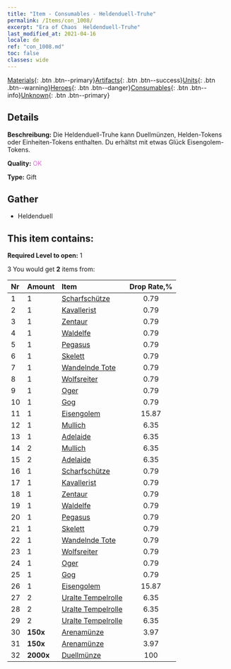 ```yaml
---
title: "Item - Consumables - Heldenduell-Truhe"
permalink: /Items/con_1008/
excerpt: "Era of Chaos  Heldenduell-Truhe"
last_modified_at: 2021-04-16
locale: de
ref: "con_1008.md"
toc: false
classes: wide
---
```

 [Materials](/de/Items/){: .btn .btn--primary}[Artifacts](/de/Items/Artifacts/){: .btn .btn--success}[Units](/de/Items/Units/){: .btn .btn--warning}[Heroes](/de/Items/Heroes/){: .btn .btn--danger}[Consumables](/de/Items/Consumables/){: .btn .btn--info}[Unknown](/de/Items/Unknown/){: .btn .btn--primary}

## Details
 **Beschreibung:** Die Heldenduell-Truhe kann Duellmünzen, Helden-Tokens oder Einheiten-Tokens enthalten. Du erhältst mit etwas Glück Eisengolem-Tokens.

 **Quality:** <span style="color: #DA70D6">OK</span>

 **Type:** Gift

## Gather

*    Heldenduell 

## This item contains:

 **Required Level to open:** 1

 3 You would get **2** items  from:

  | Nr | Amount |     Item    | Drop Rate,% |
  |:---|:-------|:------------|:---------:|
  | 1 | 1 | [Scharfschütze](/de/Items/unt_191/) | 0.79 | 
  | 2 | 1 | [Kavallerist](/de/Items/unt_195/) | 0.79 | 
  | 3 | 1 | [Zentaur](/de/Items/unt_199/) | 0.79 | 
  | 4 | 1 | [Waldelfe](/de/Items/unt_201/) | 0.79 | 
  | 5 | 1 | [Pegasus](/de/Items/unt_202/) | 0.79 | 
  | 6 | 1 | [Skelett](/de/Items/unt_208/) | 0.79 | 
  | 7 | 1 | [Wandelnde Tote](/de/Items/unt_209/) | 0.79 | 
  | 8 | 1 | [Wolfsreiter](/de/Items/unt_218/) | 0.79 | 
  | 9 | 1 | [Oger](/de/Items/unt_220/) | 0.79 | 
  | 10 | 1 | [Gog](/de/Items/unt_227/) | 0.79 | 
  | 11 | 1 | [Eisengolem](/de/Items/unt_237/) | 15.87 | 
  | 12 | 1 | [Mullich](/de/Items/her_360/) | 6.35 | 
  | 13 | 1 | [Adelaide](/de/Items/her_359/) | 6.35 | 
  | 14 | 2 | [Mullich](/de/Items/her_360/) | 6.35 | 
  | 15 | 2 | [Adelaide](/de/Items/her_359/) | 6.35 | 
  | 16 | 1 | [Scharfschütze](/de/Items/unt_191/) | 0.79 | 
  | 17 | 1 | [Kavallerist](/de/Items/unt_195/) | 0.79 | 
  | 18 | 1 | [Zentaur](/de/Items/unt_199/) | 0.79 | 
  | 19 | 1 | [Waldelfe](/de/Items/unt_201/) | 0.79 | 
  | 20 | 1 | [Pegasus](/de/Items/unt_202/) | 0.79 | 
  | 21 | 1 | [Skelett](/de/Items/unt_208/) | 0.79 | 
  | 22 | 1 | [Wandelnde Tote](/de/Items/unt_209/) | 0.79 | 
  | 23 | 1 | [Wolfsreiter](/de/Items/unt_218/) | 0.79 | 
  | 24 | 1 | [Oger](/de/Items/unt_220/) | 0.79 | 
  | 25 | 1 | [Gog](/de/Items/unt_227/) | 0.79 | 
  | 26 | 1 | [Eisengolem](/de/Items/unt_237/) | 15.87 | 
  | 27 | 2 | [Uralte Tempelrolle](/de/Items/con_697/) | 6.35 | 
  | 28 | 2 | [Uralte Tempelrolle](/de/Items/con_697/) | 6.35 | 
  | 29 | 2 | [Uralte Tempelrolle](/de/Items/con_697/) | 6.35 | 
  | 30 |  **150x** | [Arenamünze](/de/Items/con_903/) | 3.97 | 
  | 31 |  **150x** | [Arenamünze](/de/Items/con_903/) | 3.97 | 
  | 32 |  **2000x** | [Duellmünze](/de/Items/con_907/) | 100 | 
